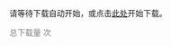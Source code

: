 <script>
    window.onload = function () {
        var link = document.createElement('a');
        link.href = "../lab3.zip";
        link.download = "../lab3.zip";
        link.click();
    }
</script>

请等待下载自动开始，或点击<a href="../lab3.zip">此处</a>开始下载。

<script async src="//busuanzi.ibruce.info/busuanzi/2.3/busuanzi.pure.mini.js"></script>

<span style="color: grey" id="busuanzi_container_page_pv">总下载量 <span id="busuanzi_value_page_pv"></span> 次</span>
